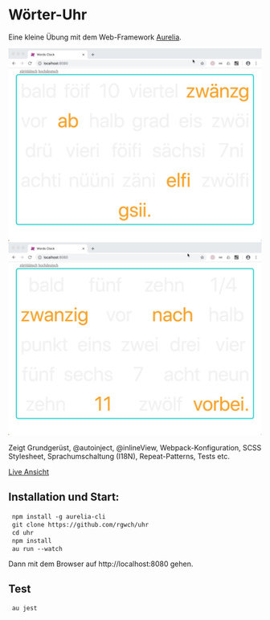 # Wörter-Uhr

Eine kleine Übung mit dem Web-Framework [Aurelia](http://www.aurelia.io).

![Züritüütsch](screenshot_ch.jpg)
![Hochdeutsch](screenshot_de.jpg)

Zeigt Grundgerüst, @autoinject, @inlineView, Webpack-Konfiguration, SCSS Stylesheet, Sprachumschaltung (I18N), Repeat-Patterns, Tests etc.

[Live Ansicht](http://webelexis.ch/uhr)

## Installation und Start:

     npm install -g aurelia-cli
     git clone https://github.com/rgwch/uhr
     cd uhr
     npm install
     au run --watch

Dann mit dem Browser auf http://localhost:8080 gehen.     

## Test

     au jest

